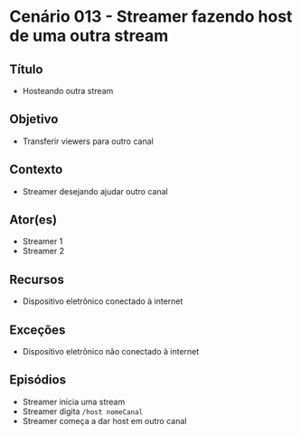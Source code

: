 # Cenário 013 - Streamer fazendo host de uma outra stream

## Título
* Hosteando outra stream
	
## Objetivo
* Transferir viewers para outro canal

## Contexto
* Streamer desejando ajudar outro canal

## Ator(es)
* Streamer 1
* Streamer 2

## Recursos
* Dispositivo eletrônico conectado à internet

## Exceções
* Dispositivo eletrônico não conectado à internet

## Episódios
* Streamer inicia uma stream
* Streamer digita ```/host nomeCanal```
* Streamer começa a dar host em outro canal
